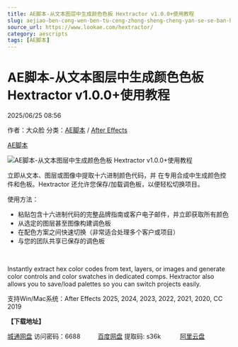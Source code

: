 ```yaml
---
title: AE脚本-从文本图层中生成颜色色板 Hextractor v1.0.0+使用教程
slug: aejiao-ben-cong-wen-ben-tu-ceng-zhong-sheng-cheng-yan-se-se-ban-hextractor-v1-0-0-shi-yong-jiao-cheng
source_url: https://www.lookae.com/hextractor/
category: aescripts
tags: [AE脚本]
---
```

# AE脚本-从文本图层中生成颜色色板 Hextractor v1.0.0+使用教程

2025/06/25 08:56

作者：大众脸
分类：[AE脚本](https://www.lookae.com/after-effects/aescripts/) / [After Effects](https://www.lookae.com/after-effects/)

[AE脚本](https://www.lookae.com/tag/ae%e8%84%9a%e6%9c%ac/)

![AE脚本-从文本图层中生成颜色色板 Hextractor v1.0.0+使用教程](https://www.lookae.com/wp-content/uploads/2025/06/Hextractor-.jpg "AE脚本-从文本图层中生成颜色色板 Hextractor v1.0.0+使用教程-LookAE.com")

立即从文本、图层或图像中提取十六进制颜色代码，并 在专用合成中生成颜色控件和色板。Hextractor 还允许您保存/加载调色板，以便轻松切换项目。

使用方法：

* 粘贴包含十六进制代码的完整品牌指南或客户电子邮件，并立即获取所有颜色
* 从选定的图层甚至图像构建调色板
* 在配色方案之间快速切换（非常适合处理多个客户或项目）
* 与您的团队共享已保存的调色板

[﻿﻿﻿](http://cloud.video.taobao.com/play/u/null/p/1/e/6/t/1/524529603018.mp4)

Instantly extract hex color codes from text, layers, or images and generate color controls and color swatches in dedicated comps. Hextractor also allows you to save/load palettes so you can switch projects easily.

支持Win/Mac系统：After Effects 2025, 2024, 2023, 2022, 2021, 2020, CC 2019

**【下载地址】**

[城通网盘](https://url70.ctfile.com/f/2827370-1522223068-c6967d?p=4431) 访问密码：6688          [百度网盘](https://pan.baidu.com/s/1O9rQw6BUN7zky0bsdO0feA?pwd=s36k) 提取码: s36k           [阿里云盘](https://www.alipan.com/s/1gWmZtxHhWY)
